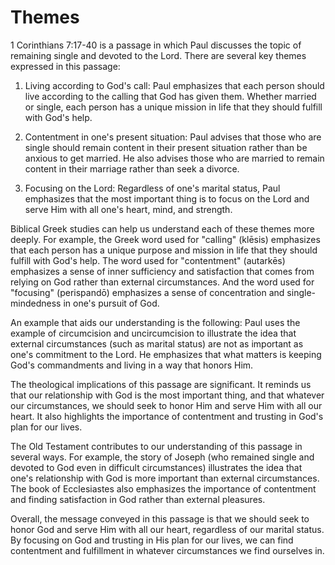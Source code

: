 # Themes

1 Corinthians 7:17-40 is a passage in which Paul discusses the topic of remaining single and devoted to the Lord. There are several key themes expressed in this passage:

1. Living according to God's call: Paul emphasizes that each person should live according to the calling that God has given them. Whether married or single, each person has a unique mission in life that they should fulfill with God's help.

2. Contentment in one's present situation: Paul advises that those who are single should remain content in their present situation rather than be anxious to get married. He also advises those who are married to remain content in their marriage rather than seek a divorce.

3. Focusing on the Lord: Regardless of one's marital status, Paul emphasizes that the most important thing is to focus on the Lord and serve Him with all one's heart, mind, and strength.

Biblical Greek studies can help us understand each of these themes more deeply. For example, the Greek word used for "calling" (klēsis) emphasizes that each person has a unique purpose and mission in life that they should fulfill with God's help. The word used for "contentment" (autarkēs) emphasizes a sense of inner sufficiency and satisfaction that comes from relying on God rather than external circumstances. And the word used for "focusing" (perispandō) emphasizes a sense of concentration and single-mindedness in one's pursuit of God.

An example that aids our understanding is the following: Paul uses the example of circumcision and uncircumcision to illustrate the idea that external circumstances (such as marital status) are not as important as one's commitment to the Lord. He emphasizes that what matters is keeping God's commandments and living in a way that honors Him.

The theological implications of this passage are significant. It reminds us that our relationship with God is the most important thing, and that whatever our circumstances, we should seek to honor Him and serve Him with all our heart. It also highlights the importance of contentment and trusting in God's plan for our lives.

The Old Testament contributes to our understanding of this passage in several ways. For example, the story of Joseph (who remained single and devoted to God even in difficult circumstances) illustrates the idea that one's relationship with God is more important than external circumstances. The book of Ecclesiastes also emphasizes the importance of contentment and finding satisfaction in God rather than external pleasures.

Overall, the message conveyed in this passage is that we should seek to honor God and serve Him with all our heart, regardless of our marital status. By focusing on God and trusting in His plan for our lives, we can find contentment and fulfillment in whatever circumstances we find ourselves in.

